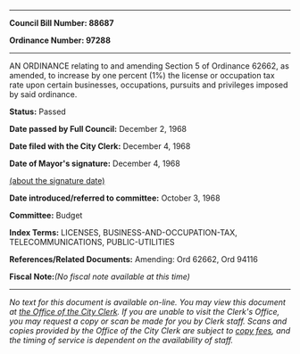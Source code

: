 

********

**Council Bill Number: 88687**
   
**Ordinance Number: 97288**
********

 AN ORDINANCE relating to and amending Section 5 of Ordinance 62662, as amended, to increase by one percent (1%) the license or occupation tax rate upon certain businesses, occupations, pursuits and privileges imposed by said ordinance.

**Status:** Passed
   
**Date passed by Full Council:** December 2, 1968
   
**Date filed with the City Clerk:** December 4, 1968
   
**Date of Mayor's signature:** December 4, 1968
   
[(about the signature date)](/~public/approvaldate.htm)
   
   
   
**Date introduced/referred to committee:** October 3, 1968
   
**Committee:** Budget
   
   
**Index Terms:** LICENSES, BUSINESS-AND-OCCUPATION-TAX, TELECOMMUNICATIONS, PUBLIC-UTILITIES

**References/Related Documents:** Amending: Ord 62662, Ord 94116

**Fiscal Note:**_(No fiscal note available at this time)_
********

_No text for this document is available on-line. You may view this document at [the Office of the City Clerk](http://www.seattle.gov/leg/clerk/contactUs.htm). If you are unable to visit the Clerk's Office, you may request a copy or scan be made for you by Clerk staff. Scans and copies provided by the Office of the City Clerk are subject to [copy fees](http://clerk.seattle.gov/~public/clerkfees.htm), and the timing of service is dependent on the availability of staff._

